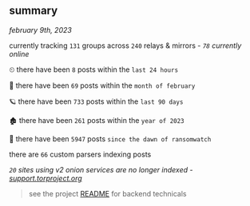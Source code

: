 
## summary
_february 9th, 2023_

currently tracking `131` groups across `240` relays & mirrors - _`78` currently online_

⏲ there have been `8` posts within the `last 24 hours`

🦈 there have been `69` posts within the `month of february`

🪐 there have been `733` posts within the `last 90 days`

🏚 there have been `261` posts within the `year of 2023`

🦕 there have been `5947` posts `since the dawn of ransomwatch`

there are `66` custom parsers indexing posts

_`20` sites using v2 onion services are no longer indexed - [support.torproject.org](https://support.torproject.org/onionservices/v2-deprecation/)_

> see the project [README](https://github.com/joshhighet/ransomwatch#ransomwatch--) for backend technicals
